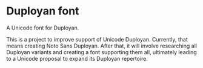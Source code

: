 <!--
Copyright 2020 Google LLC

Licensed under the Apache License, Version 2.0 (the "License");
you may not use this file except in compliance with the License.
You may obtain a copy of the License at

    http://www.apache.org/licenses/LICENSE-2.0

Unless required by applicable law or agreed to in writing, software
distributed under the License is distributed on an "AS IS" BASIS,
WITHOUT WARRANTIES OR CONDITIONS OF ANY KIND, either express or implied.
See the License for the specific language governing permissions and
limitations under the License.
-->

# Duployan font

A Unicode font for Duployan.

This is a project to improve support of Unicode Duployan.
Currently, that means creating Noto Sans Duployan.
After that, it will involve researching all Duployan variants and creating a
font supporting them all, ultimately leading to a Unicode proposal to expand
its Duployan repertoire.
